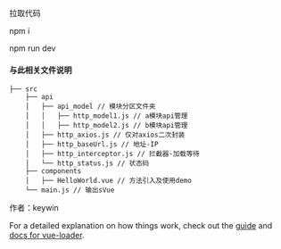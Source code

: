 拉取代码

npm i

npm run dev

#### 与此相关文件说明

```
├── src
    ├── api
    │   ├── api_model // 模块分区文件夹
    │   │   ├── http_model1.js // a模块api管理
    │   │   ├── http_model2.js // b模块api管理
    │   ├── http_axios.js // 仅对axios二次封装
    │   ├── http_baseUrl.js // 地址-IP
    │   ├── http_interceptor.js // 拦截器-加载等待
    │   └── http_status.js // 状态码
    ├── components
    │   ├── HelloWorld.vue // 方法引入及使用demo
    └── main.js // 输出sVue
```

作者：keywin

For a detailed explanation on how things work, check out the [guide](http://vuejs-templates.github.io/webpack/) and [docs for vue-loader](http://vuejs.github.io/vue-loader).
